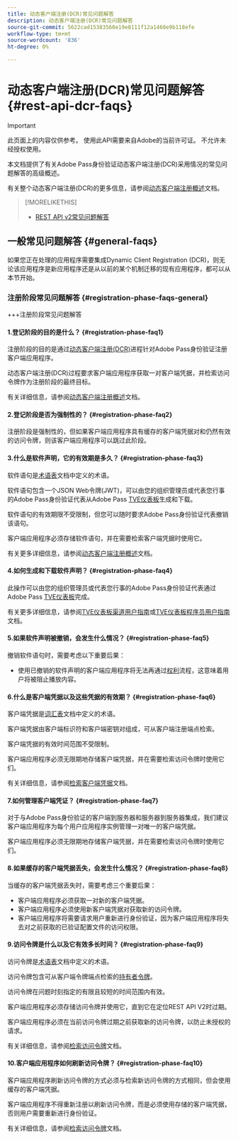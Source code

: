 ```yaml
---
title: 动态客户端注册(DCR)常见问题解答
description: 动态客户端注册(DCR)常见问题解答
source-git-commit: 5622cad15383560e19e8111f12a1460e9b118efe
workflow-type: tm+mt
source-wordcount: '836'
ht-degree: 0%

---
```


# 动态客户端注册(DCR)常见问题解答 {#rest-api-dcr-faqs}

>[!IMPORTANT]
>
> 此页面上的内容仅供参考。 使用此API需要来自Adobe的当前许可证。 不允许未经授权使用。

本文档提供了有关Adobe Pass身份验证动态客户端注册(DCR)采用情况的常见问题解答的高级概述。

有关整个动态客户端注册(DCR)的更多信息，请参阅[动态客户端注册概述](/help/authentication/integration-guide-programmers/rest-apis/rest-api-dcr/dynamic-client-registration-overview.md)文档。

>[!MORELIKETHIS]
>
> * [REST API v2常见问题解答](/help/authentication/integration-guide-programmers/rest-apis/rest-api-v2/rest-api-v2-faqs.md)

## 一般常见问题解答 {#general-faqs}

如果您正在处理的应用程序需要集成Dynamic Client Registration (DCR)，则无论该应用程序是新应用程序还是从以前的某个机制迁移的现有应用程序，都可以从本节开始。

### 注册阶段常见问题解答 {#registration-phase-faqs-general}

+++注册阶段常见问题解答

#### 1.登记阶段的目的是什么？ {#registration-phase-faq1}

注册阶段的目的是通过[动态客户端注册(DCR)](/help/authentication/integration-guide-programmers/rest-apis/rest-api-v2/rest-api-v2-glossary.md#dcr)进程针对Adobe Pass身份验证注册客户端应用程序。

动态客户端注册(DCR)过程要求客户端应用程序获取一对客户端凭据，并检索访问令牌作为注册阶段的最终目标。

有关详细信息，请参阅[动态客户端注册概述](/help/authentication/integration-guide-programmers/rest-apis/rest-api-dcr/dynamic-client-registration-overview.md)文档。

#### 2.登记阶段是否为强制性的？ {#registration-phase-faq2}

注册阶段是强制性的，但如果客户端应用程序具有缓存的客户端凭据对和仍然有效的访问令牌，则该客户端应用程序可以跳过此阶段。

#### 3.什么是软件声明，它的有效期是多久？ {#registration-phase-faq3}

软件语句是[术语表](/help/authentication/integration-guide-programmers/rest-apis/rest-api-v2/rest-api-v2-glossary.md#software-statement)文档中定义的术语。

软件语句包含一个JSON Web令牌(JWT)，可以由您的组织管理员或代表您行事的Adobe Pass身份验证代表从Adobe Pass [TVE仪表板](/help/authentication/integration-guide-programmers/rest-apis/rest-api-v2/rest-api-v2-glossary.md#tve-dashboard)生成和下载。

软件语句的有效期限不受限制，但您可以随时要求Adobe Pass身份验证代表撤销该语句。

客户端应用程序必须存储软件语句，并在需要检索客户端凭据时使用它。

有关更多详细信息，请参阅[动态客户端注册概述](/help/authentication/integration-guide-programmers/rest-apis/rest-api-dcr/dynamic-client-registration-overview.md)文档。

#### 4.如何生成和下载软件声明？ {#registration-phase-faq4}

此操作可以由您的组织管理员或代表您行事的Adobe Pass身份验证代表通过Adobe Pass [TVE仪表板](/help/authentication/integration-guide-programmers/rest-apis/rest-api-v2/rest-api-v2-glossary.md#tve-dashboard)完成。

有关更多详细信息，请参阅[TVE仪表板渠道用户指南](/help/authentication/user-guide-tve-dashboard/tve-dashboard-channels.md#registered-applications)或[TVE仪表板程序员用户指南](/help/authentication/user-guide-tve-dashboard/tve-dashboard-programmers.md#registered-applications)文档。

#### 5.如果软件声明被撤销，会发生什么情况？ {#registration-phase-faq5}

撤销软件语句时，需要考虑以下重要后果：

* 使用已撤销的软件声明的客户端应用程序将无法再通过[权利](/help/authentication/integration-guide-programmers/rest-apis/rest-api-v2/rest-api-v2-glossary.md#entitlement)流程，这意味着用户将被阻止播放内容。

#### 6.什么是客户端凭据以及这些凭据的有效期？ {#registration-phase-faq6}

客户端凭据是[词汇表](/help/authentication/integration-guide-programmers/rest-apis/rest-api-v2/rest-api-v2-glossary.md#client-credentials)文档中定义的术语。

客户端凭据由客户端标识符和客户端密钥对组成，可从客户端注册端点检索。

客户端凭据的有效时间范围不受限制。

客户端应用程序必须无限期地存储客户端凭据，并在需要检索访问令牌时使用它们。

有关详细信息，请参阅[检索客户端凭据](/help/authentication/integration-guide-programmers/rest-apis/rest-api-dcr/apis/dynamic-client-registration-apis-retrieve-client-credentials.md)文档。

#### 7.如何管理客户端凭证？ {#registration-phase-faq7}

对于与Adobe Pass身份验证的客户端到服务器和服务器到服务器集成，我们建议客户端应用程序为每个用户应用程序实例管理一对唯一的客户端凭据。

客户端应用程序必须无限期地存储客户端凭据，并在需要检索访问令牌时使用它们。

#### 8.如果缓存的客户端凭据丢失，会发生什么情况？ {#registration-phase-faq8}

当缓存的客户端凭据丢失时，需要考虑三个重要后果：

* 客户端应用程序必须获取一对新的客户端凭据。
* 客户端应用程序必须使用新客户端凭据对获取新的访问令牌。
* 客户端应用程序将需要请求用户重新进行身份验证，因为客户端应用程序将失去对之前获取的已验证配置文件的访问权限。

#### 9.访问令牌是什么以及它有效多长时间？ {#registration-phase-faq9}

访问令牌是[术语表](/help/authentication/integration-guide-programmers/rest-apis/rest-api-v2/rest-api-v2-glossary.md#access-token)文档中定义的术语。

访问令牌包含可从客户端令牌端点检索的[持有者令牌](/help/authentication/integration-guide-programmers/rest-apis/rest-api-v2/appendix/headers/rest-api-v2-appendix-headers-authorization.md)。

访问令牌在问题时刻指定的有限且较短的时间范围内有效。

客户端应用程序必须存储访问令牌并使用它，直到它在定位REST API V2时过期。

客户端应用程序必须在当前访问令牌过期之前获取新的访问令牌，以防止未授权的请求。

有关详细信息，请参阅[检索访问令牌](/help/authentication/integration-guide-programmers/rest-apis/rest-api-dcr/apis/dynamic-client-registration-apis-retrieve-access-token.md)文档。

#### 10.客户端应用程序如何刷新访问令牌？ {#registration-phase-faq10}

客户端应用程序刷新访问令牌的方式必须与检索新访问令牌的方式相同，但会使用缓存的客户端凭据。

客户端应用程序不得重新注册以刷新访问令牌，而是必须使用存储的客户端凭据，否则用户需要重新进行身份验证。

有关详细信息，请参阅[检索访问令牌](/help/authentication/integration-guide-programmers/rest-apis/rest-api-dcr/apis/dynamic-client-registration-apis-retrieve-access-token.md)文档。
